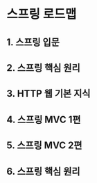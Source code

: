 # 스프링 로드맵
## 1. 스프링 입문
## 2. 스프링 핵심 원리
## 3. HTTP 웹 기본 지식
## 4. 스프링 MVC 1편
## 5. 스프링 MVC 2편
## 6. 스프링 핵심 원리